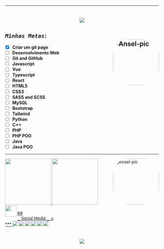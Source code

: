  ***
 <h1 align="center">
 <img src="https://readme-typing-svg.herokuapp.com/?font=Righteous&size=35&center=true&vCenter=true&width=500&height=70&duration=4000&lines=Olá!+👋;+meu+nome+é;+Anselmo+Polcaro+Ribeiro.;+sou+estudante+de;+Engenharia+de+Computação!;+estou+desenvolvendo;+aplicações+de+fron-end;+e+de+back-end;+mas+eu+💬+penso;+em+trabalhar+na+área+de+IA!;" />
 </h1>
 
 ## **_`Minhas Metas`_**: <div><img align="right" alt="Ansel-pic" height="150" style="border-radius:50px;" src="https://user-images.githubusercontent.com/66381597/164872842-39e47a3b-b1ff-4cd9-a0e5-bb5d5ff11f00.jpg"></div>
 
- [x] **Criar um git page**
- [ ] **Desenvolvimento Web**
- [ ] **Git and GitHub**     
- [ ] **Javascript**
- [ ] **Vue**
- [ ] **Typescript**
- [ ] **React**
- [ ] **HTML5**
- [ ] **CSS3**
- [ ] **SASS and SCSS**
- [ ] **MySQL**
- [ ] **Bootstrap**
- [ ] **Tailwind**
- [ ] **Python** 
- [ ] **C++**
- [ ] **PHP**
- [ ] **PHP POO**
- [ ] **Java**
- [ ] **Java POO**
***
 <div><a href="https://github.com/polcaronet">
 <img height="150em" src="https://github-readme-stats.vercel.app/api?username=polcaronet&show_icons=true&theme=flag-india&include_all_commits=true&count_private=true"/>
 <img height="150em" src="https://github-readme-stats.vercel.app/api/top-langs/?username=polcaronet&layout=compact&langs_count=7&theme=flag-india"/>
 <img align="right" alt="Ansel-pic" height="150" style="border-radius:50px;"src="https://user-images.githubusercontent.com/66381597/166562759-f5d279eb-5dda-46ad-9e7b-e4dee0eee8bc.png?width=676&height=676">
 <div></div>
 <img align="left" height="37" src="https://skillicons.dev/icons?i=java,javascript,typescript,react,vue,tailwind,bootstrap,html,css,scss,mysql,php,github,git,python" /><br>
 </div>
 ##  <div align="left" alt="Ansel-pic" height="36" style="border-radius:5px;"><span style="font-family: Arial, sans-serif">_`Social Media`_ 🔝</span></div>
 ***
  <a href="https://www.linkedin.com/in/anselmo-polcaro-ribeiro-b2a570207" target="_blank"><img src="https://img.shields.io/badge/LinkedIn-0077B5?style=for-the-badge&logo=linkedin&logoColor=white" target="_blank"></a>
  <a href="https://www.instagram.com/polcaronet/" target="_blank"><img src="https://img.shields.io/badge/Instagram-E4405F?style=for-the-badge&logo=instagram&logoColor=white" target="_blank"></a>
  <a href="https://youtube.com/channel/UCidZ9rDQp3TYIrMV0I9ikvg" target="_blank"><img src="https://img.shields.io/badge/YouTube-FF0000?style=for-the-badge&logo=youtube&logoColor=white" target="_blank"></a>
  <a href="https://www.facebook.com/anselmo.polcaro/" target="_blank"><img src="https://img.shields.io/badge/Facebook-1877F2?style=for-the-badge&logo=facebook&logoColor=white" target="_blank"></a>
  <a href="https://medium.com/@polcaronet" target="_blank"><img src="https://img.shields.io/badge/Medium-12100E?style=for-the-badge&logo=medium&logoColor=white" target="_blank"></a>
  <a href="mailto:polcaronet@gmail.com"><img src="https://img.shields.io/badge/-Gmail-%23333?style=for-the-badge&logo=gmail&logoColor=white" target="_blank"></a></div> 
<h1 align="center">
<img src="https://readme-typing-svg.herokuapp.com/?font=Righteous&size=35&center=true&vCenter=true&width=500&height=70&duration=4000&lines=Obrigado+pela+visita;+e+volte+sempre!" />
</h1>
